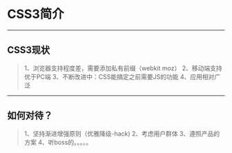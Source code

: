 # CSS3简介
- - -
## CSS3现状
> 1、浏览器支持程度差，需要添加私有前缀（webkit moz）
> 2、移动端支持优于PC端
> 3、不断改进中：CSS能搞定之前需要JS的功能
> 4、应用相对广泛
- - -
## 如何对待？
> 1、坚持渐进增强原则（优雅降级-hack)
> 2、考虑用户群体
> 3、遵照产品的方案
> 4、听boss的。。。。。
